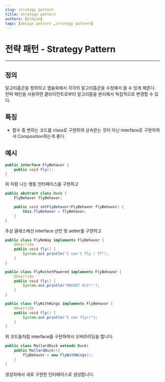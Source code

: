 ```yaml
---
slug: strategy pattern
title: Strategy pattern
authors: [kihyun]
tags: [design pattern ,strategy pattern]
---
```


# 전략 패턴 - Strategy Pattern
---

## 정의

알고리즘군을 정의하고 캡슐화해서 각각의 알고리즘군을 수정해서 쓸 수 있게 해준다.
전략 패턴을 사용하면 클라이언트로부터 알고리즘을 분리해서 독립적으로 변경할 수 있다.

## 특징

- 함수 중 변하는 코드를 class로 구현하여 상속받는 것이 아닌 interface로 구현하여서 Composition하는게 좋다.

## 예시

```java title="/src/interfaces/FlyBehavior.java"
public interface FlyBehavor {
    public void fly();
}
```
위 처럼 나는 행동 인터페이스를 구현하고

```java title="/src/classes/Duck.java"
public abstract class Duck {
    FlyBehavor flyBehavor;

    public void setFlyBehavor(FlyBehavor flyBehavor) {
        this.flyBehavor = flyBehavor;
    }
}
```
추상 클래스에선 interface 선언 및 setter를 구현하고

```java title="/src/classes/FlyNoway ... FlyWithWings.java"
public class FlyNoWay implements FlyBehavor {
    @Override
    public void fly() {
        System.out.println("I can't fly ! TT");
    }
}

public class FlyRocketPowered implements FlyBehavor {
    @Override
    public void fly() {
        System.out.println("ROCKET FLY!!");
    }
}

public class FlyWithWings implements FlyBehavor {
    @Override
    public void fly() {
        System.out.println("I can fly!!");
    }
}
```

위 코드들처럼 interface를 구현하여서 오버라이딩을 합니다.

```java title="/src/classes/MallardDuck.java"
public class MallardDuck extends Duck{
    public MallardDuck(){
        flyBehavor = new FlyWithWings();
    }
}
```
생성자에서 새로 구현한 인터페이스로 생성합니다.